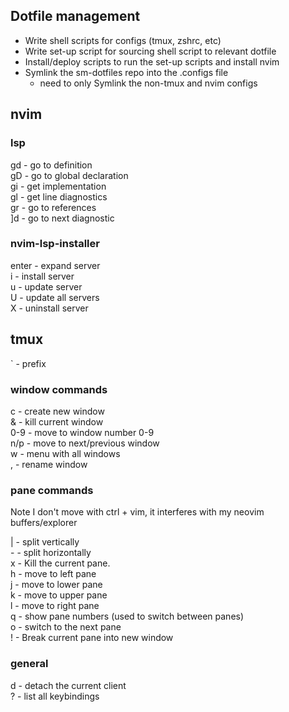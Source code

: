 ## Dotfile management
- Write shell scripts for configs (tmux, zshrc, etc)
- Write set-up script for sourcing shell script to relevant dotfile
- Install/deploy scripts to run the set-up scripts and install nvim
- Symlink the sm-dotfiles repo into the .configs file
    - need to only Symlink the non-tmux and nvim configs

## nvim

### lsp

gd - go to definition \
gD - go to global declaration \
gi - get implementation \
gl - get line diagnostics \
gr - go to references \
]d - go to next diagnostic

### nvim-lsp-installer

enter - expand server \
i - install server \
u - update server \
U - update all servers \
X - uninstall server 

## tmux

` - prefix

### window commands
c - create new window \
& - kill current window \
0-9 - move to window number 0-9 \
n/p - move to next/previous window \
w - menu with all windows \
, - rename window

### pane commands

Note I don't move with ctrl + vim, it interferes with my neovim buffers/explorer

| - split vertically \
\- - split horizontally \
x - Kill the current pane. \
h - move to left pane \
j - move to lower pane \
k - move to upper pane \
l - move to right pane \
q - show pane numbers (used to switch between panes) \
o - switch to the next pane \
! - Break current pane into new window

### general
d - detach the current client \
? - list all keybindings 

